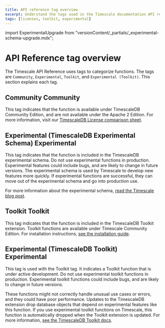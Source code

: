 ```yaml
---
title: API reference tag overview
excerpt: Understand the tags used in the Timescale documentation API references
tags: [licenses, toolkit, experimental]
---
```


import ExperimentalUpgrade from "versionContent/_partials/_experimental-schema-upgrade.mdx";

# API Reference tag overview

The Timescale API Reference uses tags to categorize functions. The tags are
`Community`, `Experimental`, `Toolkit`, and `Experimental (Toolkit)`. This
section explains each tag.

## Community <Tag type="community">Community</Tag>

This tag indicates that the function is available under TimescaleDB Community
Edition, and are not available under the Apache 2 Edition. For more information,
visit our [TimescaleDB License comparison sheet][tsl-comparison].

## Experimental (TimescaleDB Experimental Schema) <Tag type="experimental">Experimental</Tag>

This tag indicates that the function is included in the TimescaleDB experimental
schema. Do not use experimental functions in production. Experimental features
could include bugs, and are likely to change in future versions. The
experimental schema is used by Timescale to develop new features more quickly.
If experimental functions are successful, they can move out of the experimental
schema and go into production use.

<ExperimentalUpgrade />

For more information about the experimental
schema, [read the Timescale blog post][experimental-blog].

## Toolkit <Tag type="toolkit">Toolkit</Tag>

This tag indicates that the function is included in the TimescaleDB Toolkit extension.
Toolkit functions are available under Timescale Community Edition.
For installation instructions, [see the installation guide][toolkit-install].

## Experimental (TimescaleDB Toolkit) <Tag type="experimental-toolkit">Experimental</Tag>

This tag is used with the Toolkit tag. It indicates a Toolkit function that is
under active development. Do not use experimental toolkit functions in
production. Experimental toolkit functions could include bugs, and are likely to
change in future versions.

These functions might not correctly handle unusual use cases or errors, and they
could have poor performance. Updates to the TimescaleDB extension drop database
objects that depend on experimental features like this function. If you use
experimental toolkit functions on Timescale, this function is
automatically dropped when the Toolkit extension is updated. For more
information, [see the TimescaleDB Toolkit docs][toolkit-docs].

[tsl-comparison]: /about/:currentVersion:/timescaledb-editions/
[toolkit-install]: /self-hosted/:currentVersion:/tooling/install-toolkit/
[toolkit-docs]: https://github.com/timescale/timescaledb-toolkit/tree/main/docs#a-note-on-tags-
[experimental-blog]: https://blog.timescale.com/blog/move-fast-but-dont-break-things-introducing-the-experimental-schema-with-new-experimental-features-in-timescaledb-2-4/
